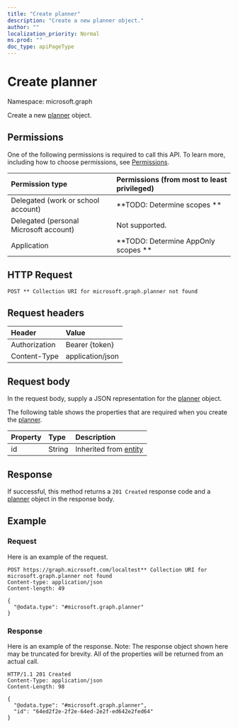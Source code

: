```yaml
---
title: "Create planner"
description: "Create a new planner object."
author: ""
localization_priority: Normal
ms.prod: ""
doc_type: apiPageType
---
```


# Create planner

Namespace: microsoft.graph

Create a new [planner](../resources/planner.md) object.

## Permissions
One of the following permissions is required to call this API. To learn more, including how to choose permissions, see [Permissions](/concepts/permissions-reference.md).

|Permission type|Permissions (from most to least privileged)|
|:---|:---|
|Delegated (work or school account)|**TODO: Determine scopes **|
|Delegated (personal Microsoft account)|Not supported.|
|Application|**TODO: Determine AppOnly scopes **|

## HTTP Request
<!-- {
  "blockType": "ignored"
}
-->
``` http
POST ** Collection URI for microsoft.graph.planner not found
```

## Request headers
|Header|Value|
|:---|:---|
|Authorization|Bearer {token}|
|Content-Type|application/json|

## Request body
In the request body, supply a JSON representation for the [planner](../resources/planner.md) object.

The following table shows the properties that are required when you create the [planner](../resources/planner.md).

|Property|Type|Description|
|:---|:---|:---|
|id|String| Inherited from [entity](../resources/entity.md)|



## Response
If successful, this method returns a `201 Created` response code and a [planner](../resources/planner.md) object in the response body.

## Example

### Request
Here is an example of the request.
<!-- {
  "blockType": "request",
  "name": "create_planner_from_"
}
-->
``` http
POST https://graph.microsoft.com/localtest** Collection URI for microsoft.graph.planner not found
Content-type: application/json
Content-length: 49

{
  "@odata.type": "#microsoft.graph.planner"
}
```

### Response
Here is an example of the response. Note: The response object shown here may be truncated for brevity. All of the properties will be returned from an actual call.
<!-- {
  "blockType": "response",
  "truncated": true,
  "@odata.type": "microsoft.graph.planner"
}
-->
``` http
HTTP/1.1 201 Created
Content-Type: application/json
Content-Length: 98

{
  "@odata.type": "#microsoft.graph.planner",
  "id": "64ed2f2e-2f2e-64ed-2e2f-ed642e2fed64"
}
```

